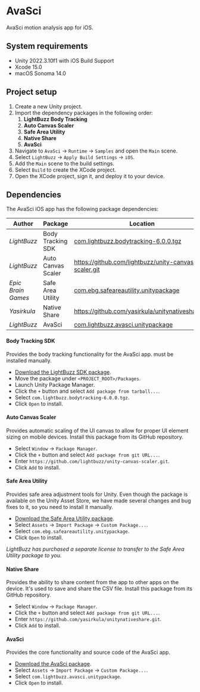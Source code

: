 # AvaSci

AvaSci motion analysis app for iOS.

## System requirements

- Unity 2022.3.10f1 with iOS Build Support
- Xcode 15.0
- macOS Sonoma 14.0

## Project setup

1. Create a new Unity project.
1. Import the dependency packages in the following order:
    1. **LightBuzz Body Tracking**
    1. **Auto Canvas Scaler**
    1. **Safe Area Utility**
    1. **Native Share**
    1. **AvaSci**
1. Navigate to `AvaSci` &rarr; `Runtime` &rarr; `Samples` and open the `Main` scene.
1. Select `LightBuzz` &rarr; `Apply Build Settings` &rarr; `iOS`.
1. Add the `Main` scene to the build settings.
1. Select `Build` to create the XCode project.
1. Open the XCode project, sign it, and deploy it to your device.

## Dependencies

The AvaSci iOS app has the following package dependencies:

| Author | Package | Location |
| ------ | ------- | -------- |
| _LightBuzz_ | Body Tracking SDK | [com.lightbuzz.bodytracking-6.0.0.tgz](https://drive.google.com/file/d/1jDm01up1gQdnDfYnMMNEwJqN1cjwmyVK/view?usp=drive_link) |
| _LightBuzz_ | Auto Canvas Scaler | https://github.com/lightbuzz/unity-canvas-scaler.git |
| _Epic Brain Games_ | Safe Area Utility | [com.ebg.safeareautility.unitypackage](https://drive.google.com/file/d/1Y4dn5ZyQsUK8stOYNTiR1o6J_tS2xKfu/view?usp=drive_link) |
| _Yasirkula_ | Native Share | https://github.com/yasirkula/unitynativeshare.git |
| _LightBuzz_ | AvaSci | [com.lightbuzz.avasci.unitypackage](https://drive.google.com/file/d/1ixPOPRaVNu8LovwZNXLlHlmYe38uSOFV/view?usp=drive_link) |

#### Body Tracking SDK

Provides the body tracking functionality for the AvaSci app. must be installed manually.

- [Download the LightBuzz SDK package](https://drive.google.com/file/d/1jDm01up1gQdnDfYnMMNEwJqN1cjwmyVK/view?usp=drive_link).
- Move the package under `<PROJECT_ROOT>/Packages`.
- Launch Unity Package Manager.
- Click the `+` button and select `Add package from tarball...`.
- Select `com.lightbuzz.bodytracking-6.0.0.tgz`.
- Click `Open` to install.

#### Auto Canvas Scaler

Provides automatic scaling of the UI canvas to allow for proper UI element sizing on mobile devices. Install this package from its GitHub repository.

- Select `Window` &rarr; `Package Manager`.
- Click the `+` button and select `Add package from git URL...`.
- Enter `https://github.com/lightbuzz/unity-canvas-scaler.git`.
- Click `Add` to install.

#### Safe Area Utility

Provides safe area adjustment tools for Unity. Even though the package is available on the Unity Asset Store, we have made several changes and bug fixes to it, so you need to install it manually.

- [Download the Safe Area Utility package](https://drive.google.com/file/d/1Y4dn5ZyQsUK8stOYNTiR1o6J_tS2xKfu/view?usp=drive_link).
- Select `Assets` &rarr; `Import Package` &rarr; `Custom Package...`.
- Select `com.ebg.safeareautility.unitypackage`.
- Click `Open` to install.

_LightBuzz has purchased a separate license to transfer to the Safe Area Utility package to you._

#### Native Share

Provides the ability to share content from the app to other apps on the device. It's used to save and share the CSV file. Install this package from its GitHub repository.

- Select `Window` &rarr; `Package Manager`.
- Click the `+` button and select `Add package from git URL...`.
- Enter `https://github.com/yasirkula/unitynativeshare.git`.
- Click `Add` to install.

#### AvaSci

Provides the core functionality and source code of the AvaSci app.

- [Download the AvaSci package](https://drive.google.com/file/d/1ixPOPRaVNu8LovwZNXLlHlmYe38uSOFV/view?usp=drive_link).
- Select `Assets` &rarr; `Import Package` &rarr; `Custom Package...`.
- Select `com.lightbuzz.avasci.unitypackage`.
- Click `Open` to install.